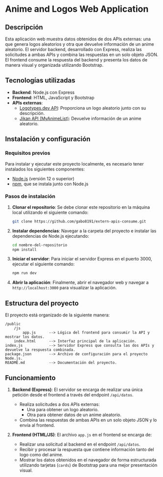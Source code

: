 # Anime and Logos Web Application

## Descripción

Esta aplicación web muestra datos obtenidos de dos APIs externas: una que genera logos aleatorios y otra que devuelve información de un anime aleatorio. El servidor backend, desarrollado con Express, realiza las solicitudes a ambas APIs y combina las respuestas en un solo objeto JSON. El frontend consume la respuesta del backend y presenta los datos de manera visual y organizada utilizando Bootstrap.

## Tecnologías utilizadas

- **Backend**: Node.js con Express
- **Frontend**: HTML, JavaScript y Bootstrap
- **APIs externas**:
  - [Logotypes.dev API](https://logotypes.dev/random/data): Proporciona un logo aleatorio junto con su descripción.
  - [Jikan API (MyAnimeList)](https://api.jikan.moe/v4/random/anime): Devuelve información de un anime aleatorio.

## Instalación y configuración

### Requisitos previos

Para instalar y ejecutar este proyecto localmente, es necesario tener instalados los siguientes componentes:

- [Node.js](https://nodejs.org) (versión 12 o superior)
- [npm](https://www.npmjs.com/get-npm), que se instala junto con Node.js

### Pasos de instalación

1. **Clonar el repositorio**: Se debe clonar este repositorio en la máquina local utilizando el siguiente comando:

   ```bash
   git clone https://github.com/gabo8191/extern-apis-consume.git
   ```

2. **Instalar dependencias**: Navegar a la carpeta del proyecto e instalar las dependencias de Node.js ejecutando:

   ```bash
   cd nombre-del-repositorio
   npm install
   ```

3. **Iniciar el servidor**: Para iniciar el servidor Express en el puerto 3000, ejecutar el siguiente comando:

   ```bash
   npm run dev
   ```

4. **Abrir la aplicación**: Finalmente, abrir el navegador web y navegar a `http://localhost:3000` para visualizar la aplicación.

## Estructura del proyecto

El proyecto está organizado de la siguiente manera:

```plaintext
/public
    /js
        app.js      --> Lógica del frontend para consumir la API y mostrar los datos.
    index.html      --> Interfaz principal de la aplicación.
index.js            --> Servidor Express que consulta las dos APIs y devuelve la respuesta combinada.
package.json        --> Archivo de configuración para el proyecto Node.js.
README.md           --> Documentación del proyecto.
```

## Funcionamiento

1. **Backend (Express)**: El servidor se encarga de realizar una única petición desde el frontend a través del endpoint `/api/datos`.

   - Realiza solicitudes a dos APIs externas:
     - Una para obtener un logo aleatorio.
     - Otra para obtener datos de un anime aleatorio.
   - Combina las respuestas de ambas APIs en un solo objeto JSON y lo envía al frontend.

2. **Frontend (HTML/JS)**: El archivo `app.js` en el frontend se encarga de:
   - Realizar una solicitud al backend en el endpoint `/api/datos`.
   - Recibir y procesar la respuesta que contiene información tanto del logo como del anime.
   - Mostrar los datos obtenidos en el navegador de forma estructurada utilizando tarjetas (`cards`) de Bootstrap para una mejor presentación visual.
